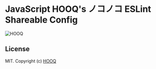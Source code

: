 # JavaScript HOOQ's ノコノコ ESLint Shareable Config

![HOOQ](https://hooq.tv/img/logo.png)

## License

MIT. Copyright (c) [HOOQ](https://hooq.tv/is)
